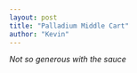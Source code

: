 ```yaml
---
layout: post
title: "Palladium Middle Cart"
author: "Kevin"
---
```

*Not so generous with the sauce*